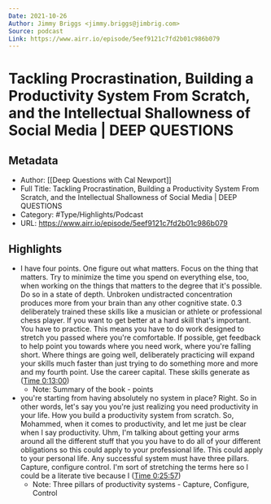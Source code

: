 ```yaml
---
Date: 2021-10-26
Author: Jimmy Briggs <jimmy.briggs@jimbrig.com>
Source: podcast
Link: https://www.airr.io/episode/5eef9121c7fd2b01c986b079
---
```

# Tackling Procrastination, Building a Productivity System From Scratch, and the Intellectual Shallowness of Social Media | DEEP QUESTIONS

## Metadata
- Author: [[Deep Questions with Cal Newport]]
- Full Title: Tackling Procrastination, Building a Productivity System From Scratch, and the Intellectual Shallowness of Social Media | DEEP QUESTIONS
- Category: #Type/Highlights/Podcast
- URL: https://www.airr.io/episode/5eef9121c7fd2b01c986b079

## Highlights
- I have four points. One figure out what matters. Focus on the thing that matters. Try to minimize the time you spend on everything else, too, when working on the things that matters to the degree that it's possible. Do so in a state of depth. Unbroken undistracted concentration produces more from your brain than any other cognitive state. 0.3 deliberately trained these skills like a musician or athlete or professional chess player. If you want to get better at a hard skill that's important. You have to practice. This means you have to do work designed to stretch you passed where you're comfortable. If possible, get feedback to help point you towards where you need work, where you're falling short. Where things are going well, deliberately practicing will expand your skills much faster than just trying to do something more and more and my fourth point. Use the career capital. These skills generate as ([Time 0:13:00](https://www.airr.io/quote/5fc5325bbb807db3a630a594))
    - Note: Summary of the book - points
- you're starting from having absolutely no system in place? Right. So in other words, let's say you you're just realizing you need productivity in your life. How you build a productivity system from scratch. So, Mohammed, when it comes to productivity, and let me just be clear when I say productivity. Uhm, I'm talking about getting your arms around all the different stuff that you you have to do all of your different obligations so this could apply to your professional life. This could apply to your personal life. Any successful system must have three pillars. Capture, configure control. I'm sort of stretching the terms here so I could be a literate tive because I ([Time 0:25:57](https://www.airr.io/quote/5f37248fa7c7e007a599a886))
    - Note: Three pillars of productivity systems - Capture, Configure, Control

